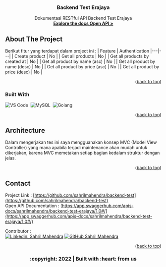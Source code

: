 <div id="top"></div>

  <h3 align="center">Backend Test Erajaya</h3>

  <p align="center">
    Dokumentasi RESTful API Backend Test Erajaya
    <br />
    <a href="https://app.swaggerhub.com/apis-docs/sahrilmahendra/backend-test-erajaya/1.0#/"><strong>Explore the docs Open API »</strong></a>
    <br />
  </p>
</div>

<!-- ABOUT THE PROJECT -->
## About The Project

Berikut fitur yang terdapat dalam project ini :
| Feature | Authentication
|---|---|
| Create product | No |
| Get all products | No |
| Get all products by created at | No |
| Get all product by name (asc) | No |
| Get all product by name (desc) | No |
| Get all product by price (asc) | No |
| Get all product by price (desc) | No |

<p align="right">(<a href="#top">back to top</a>)</p>

### Built With

<!-- * [Golang](https://golang.org/)
* [Echo Framework](https://echo.labstack.com/)
* [MySQL](https://www.mysql.com/)
* [Gorm](https://gorm.io/)
* [VS Code](https://code.visualstudio.com/) -->
![VS Code](https://img.shields.io/badge/-Visual%20Studio%20Code-05122A?style=flat&logo=visual-studio-code&logoColor=FFFFFF)&nbsp;
![MySQL](https://img.shields.io/badge/-MySQL-05122A?style=flat&logo=mysql&logoColor=FFFFFF)&nbsp;
![Golang](https://img.shields.io/badge/-Golang-05122A?style=flat&logo=go&logoColor=FFFFFF)&nbsp;

<p align="right">(<a href="#top">back to top</a>)</p>

<!-- Architecture -->
## Architecture
Dalam mengerjakan tes ini saya mengguanakan konsep MVC (Model View Controller) yang mana apabila terjadi maintenance akan mudah untuk dikerjakan,
karena MVC memetakan setiap bagian kedalam struktur dengan jelas.

<p align="right">(<a href="#top">back to top</a>)</p>

<!-- CONTACT -->
## Contact

Project Link : [https://github.com/sahrilmahendra/backend-test](https://github.com/sahrilmahendra/backend-test)<br/>
Open API Documentation : [https://app.swaggerhub.com/apis-docs/sahrilmahendra/backend-test-erajaya/1.0#/](https://app.swaggerhub.com/apis-docs/sahrilmahendra/backend-test-erajaya/1.0#/)&nbsp;
<!-- :heart: -->
<!-- CONTRIBUTOR -->
Contributor :
<br>
[![Linkedin: Sahril Mahendra](https://img.shields.io/badge/-SahrilMahendra-blue?style=flat-square&logo=Linkedin&logoColor=white&link=https://www.linkedin.com/in/sahril-mahendra/)](https://www.linkedin.com/in/sahril-mahendra/)
[![GitHub Sahril Mahendra](https://img.shields.io/github/followers/sahrilmahendra?label=follow&style=social)](https://github.com/sahrilmahendra)

<p align="right">(<a href="#top">back to top</a>)</p>
<h3>
<p align="center">:copyright: 2022 | Built with :heart: from us</p>
</h3>
<!-- end -->